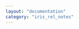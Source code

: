 ```yaml
---
layout: "documentation"
category: "iris_rel_notes"
---
```

                         
<head>
    <script type="text/javascript">
        window.location.replace('https://github01.hclpnp.com/pages/phoenix-temenos/volt-mx-doc-opnsrc/docs/documentation/VMX_release_notes.html#v9-servicepack-2-fixpack-76')
    </script>
</head>

<body>
</body>
